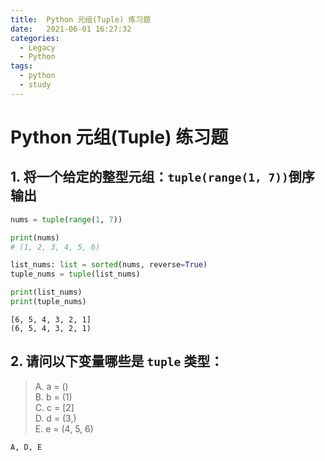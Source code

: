 ```yaml
---
title:  Python 元组(Tuple) 练习题
date:   2021-06-01 16:27:32
categories:
  - Legacy
  - Python
tags:
  - python
  - study
---
```


# Python 元组(Tuple) 练习题

## 1. 将一个给定的整型元组：`tuple(range(1, 7))`倒序输出

```python
nums = tuple(range(1, 7))

print(nums)
# (1, 2, 3, 4, 5, 6)
```

```python
list_nums: list = sorted(nums, reverse=True)
tuple_nums = tuple(list_nums)

print(list_nums)
print(tuple_nums)
```

```shell
[6, 5, 4, 3, 2, 1]
(6, 5, 4, 3, 2, 1)
```

## 2. 请问以下变量哪些是 `tuple` 类型：  
> A. a = ()  
> B. b = (1)  
> C. c = [2]  
> D. d = (3,)  
> E. e = (4, 5, 6)

```shell
A, D, E
```
